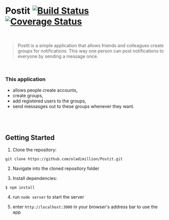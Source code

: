 # Postit      [![Build Status](https://travis-ci.org/oladimillion/Postit.svg?branch=routes_branch)](https://travis-ci.org/oladimillion/Postit)      [![Coverage Status](https://coveralls.io/repos/github/oladimillion/Postit/badge.svg)](https://coveralls.io/github/oladimillion/Postit)
<br>

> Postit is a simple application that allows friends 
> and colleagues create groups for notifications.
> This way one person can post notifications to 
> everyone by sending a message once. 

<br>

### This application 
- allows people create accounts, 
- create groups,
- add registered users to the groups, 
- send messasges out to these groups whenever they want.

<br>
<br>

## Getting Started
1. Clone the repository:
```
git clone https://github.com/oladimillion/Postit.git
```
2. Navigate into the cloned repository folder

3. Install dependencies:
```
$ npm install
```
4. run `node server` to start the server

5. enter `http://localhost:3000` in your browser's address bar to use the app